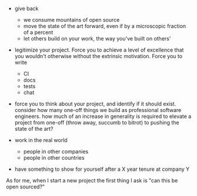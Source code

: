 
- give back
  - we consume mountains of open source
  - move the state of the art forward, even if by a microscopic fraction of a
    percent
  - let others build on your work, the way you've built on others'

- legitimize your project. Force you to achieve a level of excellence that you
  wouldn't otherwise without the extrinsic motivation. Force you to write
  - CI
  - docs
  - tests
  - chat

- force you to think about your project, and identify if it should exist.
  consider how many one-off things we build as professional software engineers.
  how much of an increase in generality is required to elevate a project from
  one-off (throw away, succumb to bitrot) to pushing the state of the art?

- work in the real world
  - people in other companies
  - people in other countries

- have something to show for yourself after a X year tenure at company Y

As for me, when I start a new project the first thing I ask is "can this be open
sourced?"
